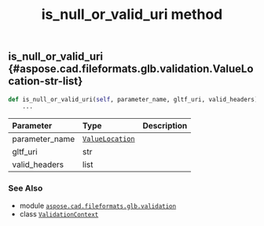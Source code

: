﻿---
title: is_null_or_valid_uri method
second_title: Aspose.CAD for Python via .NET API References
description: 
type: docs
weight: 60
url: /python-net/aspose.cad.fileformats.glb.validation/validationcontext/is_null_or_valid_uri/
is_root: false
---

## is_null_or_valid_uri {#aspose.cad.fileformats.glb.validation.ValueLocation-str-list}





```python
def is_null_or_valid_uri(self, parameter_name, gltf_uri, valid_headers):
    ...
```


| Parameter | Type | Description |
| :- | :- | :- |
| parameter_name | [`ValueLocation`](/cad/python-net/aspose.cad.fileformats.glb.validation/valuelocation) |  |
| gltf_uri | str |  |
| valid_headers | list |  |



### See Also
* module [`aspose.cad.fileformats.glb.validation`](../../)
* class [`ValidationContext`](/cad/python-net/aspose.cad.fileformats.glb.validation/validationcontext)
